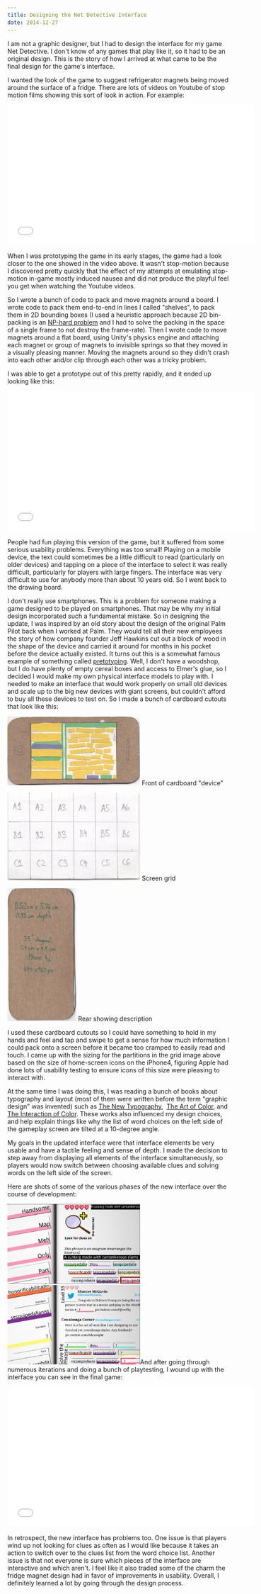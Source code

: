 ```yaml
---
title: Designing the Net Detective Interface
date: 2014-12-27
---
```

I am not a graphic designer, but I had to design the interface for my game Net Detective. I don't know of any games that play like it, so it had to be an original design. This is the story of how I arrived at what came to be the final design for the game's interface.

I wanted the look of the game to suggest refrigerator magnets being moved around the surface of a fridge. There are lots of videos on Youtube of stop motion films showing this sort of look in action. For example:

<iframe width="560" height="315" src="//www.youtube.com/embed/44eudz2MdBE" frameborder="0" allowfullscreen></iframe>

When I was prototyping the game in its early stages, the game had a look closer to the one showed in the video above. It wasn't stop-motion because I discovered pretty quickly that the effect of my attempts at emulating stop-motion in-game mostly induced nausea and did not produce the playful feel you get when watching the Youtube videos.

So I wrote a bunch of code to pack and move magnets around a board. I wrote code to pack them end-to-end in lines I called "shelves", to pack them in 2D bounding boxes (I used a heuristic approach because 2D bin-packing is an <a href="http://en.wikipedia.org/wiki/Bin_packing_problem">NP-hard problem</a> and I had to solve the packing in the space of a single frame to not destroy the frame-rate). Then I wrote code to move magnets around a flat board, using Unity's physics engine and attaching each magnet or group of magnets to invisible springs so that they moved in a visually pleasing manner. Moving the magnets around so they didn't crash into each other and/or clip through each other was a tricky problem.

I was able to get a prototype out of this pretty rapidly, and it ended up looking like this:

<iframe width="560" height="315" src="//www.youtube.com/embed/m7HEmJvEWww" frameborder="0" allowfullscreen></iframe>

People had fun playing this version of the game, but it suffered from some serious usability problems. Everything was too small! Playing on a mobile device, the text could sometimes be a little difficult to read (particularly on older devices) and tapping on a piece of the interface to select it was really difficult, particularly for players with large fingers. The interface was very difficult to use for anybody more than about 10 years old. So I went back to the drawing board.

I don't really use smartphones. This is a problem for someone making a game designed to be played on smartphones. That may be why my initial design incorporated such a fundamental mistake. So in designing the update, I was inspired by an old story about the design of the original Palm Pilot back when I worked at Palm. They would tell all their new employees the story of how company founder Jeff Hawkins cut out a block of wood in the shape of the device and carried it around for months in his pocket before the device actually existed. It turns out this is a somewhat famous example of something called <a href="http://pretotyping.blogspot.com/2010/08/one-of-my-favorite-pretotype-stories.html">pretotyping</a>. Well, I don't have a woodshop, but I do have plenty of empty cereal boxes and access to Elmer's glue, so I decided I would make my own physical interface models to play with. I needed to make an interface that would work properly on small old devices and scale up to the big new devices with giant screens, but couldn't afford to buy all these devices to test on. So I made a bunch of cardboard cutouts that look like this:

<a href="/images/Cardboard1.jpg"><img class="size-medium wp-image-103" alt="Front of device" src="/images/Cardboard1.jpg" width="300" height="156" /></a> Front of cardboard "device"

<a href="/images/Cardboard21.jpg"><img class="size-medium wp-image-104" alt="Screen grid" src="/images/Cardboard21.jpg" width="300" height="198" /></a> Screen grid

<a href="/images/Cardboard3.jpg"><img class="size-medium wp-image-105" alt="Rear showing description" src="/images/Cardboard3.jpg" width="156" height="300" /></a> Rear showing description

I used these cardboard cutouts so I could have something to hold in my hands and feel and tap and swipe to get a sense for how much information I could pack onto a screen before it became too cramped to easily read and touch. I came up with the sizing for the partitions in the grid image above based on the size of home-screen icons on the iPhone4, figuring Apple had done lots of usability testing to ensure icons of this size were pleasing to interact with.

At the same time I was doing this, I was reading a bunch of books about typography and layout (most of them were written before the term "graphic design" was invented) such as <a href="http://www.amazon.com/The-New-Typography-Weimar-Now/dp/0520250125/">The New Typography</a>,  <a href="http://www.amazon.com/The-Art-Color-Subjective-Experience/dp/0442240376/">The Art of Color</a>, and <a href="http://www.amazon.com/Interaction-Color-Revised-Expanded-Edition/dp/0300115954/">The Interaction of Color</a>. These works also influenced my design choices, and help explain things like why the list of word choices on the left side of the gameplay screen are tilted at a 10-degree angle.

My goals in the updated interface were that interface elements be very usable and have a tactile feeling and sense of depth. I made the decision to step away from displaying all elements of the interface simultaneously, so players would now switch between choosing available clues and solving words on the left side of the screen.

Here are shots of some of the various phases of the new interface over the course of development:

<a href="/images/Screenshot1.png"><img class="aligncenter size-medium wp-image-107" alt="Screenshot1" src="/images/Screenshot1.png" width="300" height="180" /></a> <a href="/images/Screenshot.png"><img class="aligncenter size-medium wp-image-108" alt="Screenshot" src="/images/Screenshot.png" width="300" height="179" /></a>And after going through numerous iterations and doing a bunch of playtesting, I wound up with the interface you can see in the final game:

<iframe width="560" height="315" src="//www.youtube.com/embed/errFp7kuI0k" frameborder="0" allowfullscreen></iframe>

In retrospect, the new interface has problems too. One issue is that players wind up not looking for clues as often as I would like because it takes an action to switch over to the clues list from the word choice list. Another issue is that not everyone is sure which pieces of the interface are interactive and which aren't. I feel like it also traded some of the charm the fridge magnet design had in favor of improvements in usability. Overall, I definitely learned a lot by going through the design process.
